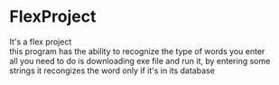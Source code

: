 # FlexProject
It's a flex project
<br/>
this program has the ability to recognize the type of words you enter
<br/>
all you need to do is downloading exe file and run it, by entering some strings it recongizes the word only if it's in its database
